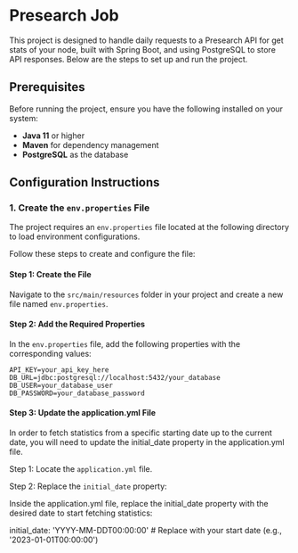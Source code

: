 # Presearch Job

This project is designed to handle daily requests to a Presearch API for get stats of your node, built with Spring Boot, and using PostgreSQL to store API responses.
 Below are the steps to set up and run the project.

## Prerequisites

Before running the project, ensure you have the following installed on your system:

- **Java 11** or higher
- **Maven** for dependency management
- **PostgreSQL** as the database

## Configuration Instructions

### 1. Create the `env.properties` File

The project requires an `env.properties` file located at the following directory to load environment configurations.

Follow these steps to create and configure the file:

#### Step 1: Create the File

Navigate to the `src/main/resources` folder in your project and create a new file named `env.properties`.

#### Step 2: Add the Required Properties

In the `env.properties` file, add the following properties with the corresponding values:

```properties
API_KEY=your_api_key_here
DB_URL=jdbc:postgresql://localhost:5432/your_database
DB_USER=your_database_user
DB_PASSWORD=your_database_password
```

#### Step 3: Update the application.yml File
In order to fetch statistics from a specific starting date up to the current date, you will need to update the initial_date property in the application.yml file.

Step 1: Locate the `application.yml` file.

Step 2: Replace the `initial_date` property:

Inside the application.yml file, replace the initial_date property with the desired date to start fetching statistics:

initial_date: 'YYYY-MM-DDT00:00:00' # Replace with your start date (e.g., '2023-01-01T00:00:00')



